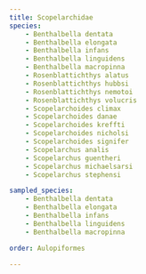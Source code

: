 ```yaml
---
title: Scopelarchidae
species:
    - Benthalbella dentata
    - Benthalbella elongata
    - Benthalbella infans
    - Benthalbella linguidens
    - Benthalbella macropinna
    - Rosenblattichthys alatus
    - Rosenblattichthys hubbsi
    - Rosenblattichthys nemotoi
    - Rosenblattichthys volucris
    - Scopelarchoides climax
    - Scopelarchoides danae
    - Scopelarchoides kreffti
    - Scopelarchoides nicholsi
    - Scopelarchoides signifer
    - Scopelarchus analis
    - Scopelarchus guentheri
    - Scopelarchus michaelsarsi
    - Scopelarchus stephensi

sampled_species:
    - Benthalbella dentata
    - Benthalbella elongata
    - Benthalbella infans
    - Benthalbella linguidens
    - Benthalbella macropinna

order: Aulopiformes

---
```

